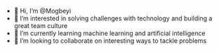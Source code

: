 - 👋 Hi, I’m @Mogbeyi
- 👀 I’m interested in solving challenges with technology and building a great team culture
- 🌱 I’m currently learning machine learning and artificial intelligence
- 💞️ I’m looking to collaborate on interesting ways to tackle problems


<!---
Mogbeyi/Mogbeyi is a ✨ special ✨ repository because its `README.md` (this file) appears on your GitHub profile.
You can click the Preview link to take a look at your changes.
--->
